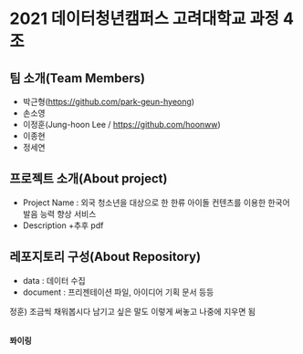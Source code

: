 # 2021 데이터청년캠퍼스 고려대학교 과정 4조

## 팀 소개(Team Members)
- 박근형(https://github.com/park-geun-hyeong)
- 손소영
- 이정훈(Jung-hoon Lee / https://github.com/hoonww)
- 이종현
- 정세연

## 프로젝트 소개(About project)
- Project Name : 외국 청소년을 대상으로 한 한류 아이돌 컨텐츠를 이용한 한국어 발음 능력 향상 서비스
- Description
+추후 pdf

## 레포지토리 구성(About Repository)
- data : 데이터 수집
- document : 프리젠테이션 파일, 아이디어 기획 문서 등등


정훈) 조금씩 채워봅시다
남기고 싶은 말도 이렇게 써놓고 나중에 지우면 됨

<br><b>퐈이링</b>

